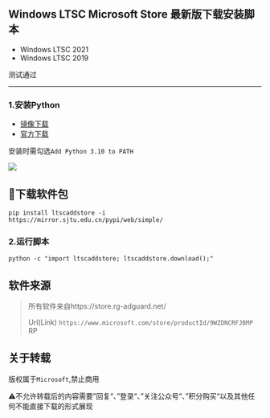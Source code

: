 ## Windows LTSC Microsoft Store 最新版下载安装脚本
- Windows LTSC 2021
- Windows LTSC 2019

测试通过

---

### 1.安装Python

- [镜像下载](https://mirror.bjtu.edu.cn/python/3.10.8/)
- [官方下载](https://www.python.org/downloads/)

安装时需勾选`Add Python 3.10 to PATH`

<img src="https://i0.hdslb.com/bfs/album/470bd8fff34b02f858814bf43afe4542c51d3127.png" referrerpolicy="no-referrer">

## 🔽下载软件包

```
pip install ltscaddstore -i https://mirror.sjtu.edu.cn/pypi/web/simple/
```

### 2.运行脚本

```
python -c "import ltscaddstore; ltscaddstore.download();"
```

## 软件来源

> 所有软件来自https://store.rg-adguard.net/
>
> Url(Link) `https://www.microsoft.com/store/productId/9WZDNCRFJBMP` RP

## 关于转载

版权属于`Microsoft`,禁止商用

⚠️不允许转载后的内容需要”回复“、”登录“、”关注公众号“、”积分购买“以及其他任何不能直接下载的形式展现
